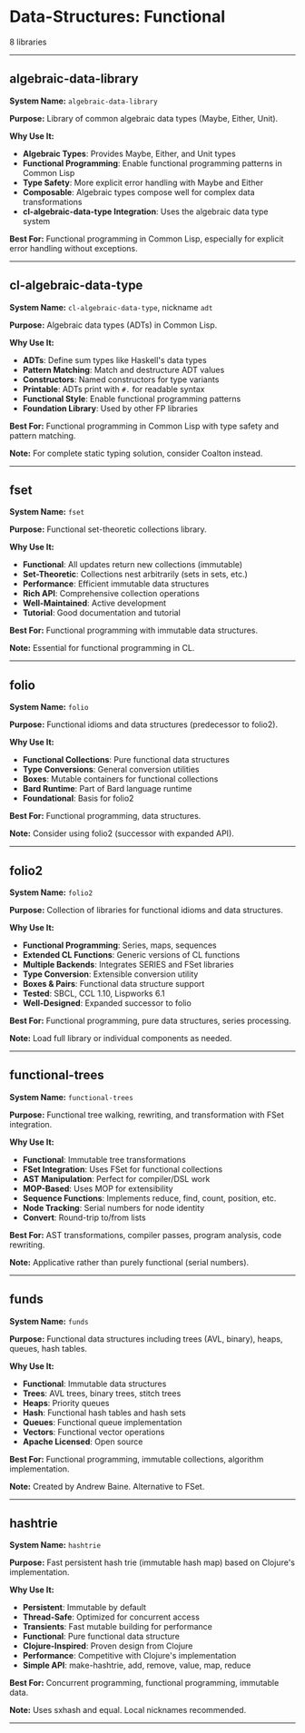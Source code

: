 # Data-Structures: Functional

8 libraries

---

## algebraic-data-library

**System Name:** `algebraic-data-library`

**Purpose:** Library of common algebraic data types (Maybe, Either, Unit).

**Why Use It:**
- **Algebraic Types**: Provides Maybe, Either, and Unit types
- **Functional Programming**: Enable functional programming patterns in Common Lisp
- **Type Safety**: More explicit error handling with Maybe and Either
- **Composable**: Algebraic types compose well for complex data transformations
- **cl-algebraic-data-type Integration**: Uses the algebraic data type system

**Best For:** Functional programming in Common Lisp, especially for explicit error handling without exceptions.

---


## cl-algebraic-data-type

**System Name:** `cl-algebraic-data-type`, nickname `adt`

**Purpose:** Algebraic data types (ADTs) in Common Lisp.

**Why Use It:**
- **ADTs**: Define sum types like Haskell's data types
- **Pattern Matching**: Match and destructure ADT values
- **Constructors**: Named constructors for type variants
- **Printable**: ADTs print with `#.` for readable syntax
- **Functional Style**: Enable functional programming patterns
- **Foundation Library**: Used by other FP libraries

**Best For:** Functional programming in Common Lisp with type safety and pattern matching.

**Note:** For complete static typing solution, consider Coalton instead.

---


## fset

**System Name:** `fset`

**Purpose:** Functional set-theoretic collections library.

**Why Use It:**
- **Functional**: All updates return new collections (immutable)
- **Set-Theoretic**: Collections nest arbitrarily (sets in sets, etc.)
- **Performance**: Efficient immutable data structures
- **Rich API**: Comprehensive collection operations
- **Well-Maintained**: Active development
- **Tutorial**: Good documentation and tutorial

**Best For:** Functional programming with immutable data structures.

**Note:** Essential for functional programming in CL.

---


## folio

**System Name:** `folio`

**Purpose:** Functional idioms and data structures (predecessor to folio2).

**Why Use It:**
- **Functional Collections**: Pure functional data structures
- **Type Conversions**: General conversion utilities
- **Boxes**: Mutable containers for functional collections
- **Bard Runtime**: Part of Bard language runtime
- **Foundational**: Basis for folio2

**Best For:** Functional programming, data structures.

**Note:** Consider using folio2 (successor with expanded API).

---


## folio2

**System Name:** `folio2`

**Purpose:** Collection of libraries for functional idioms and data structures.

**Why Use It:**
- **Functional Programming**: Series, maps, sequences
- **Extended CL Functions**: Generic versions of CL functions
- **Multiple Backends**: Integrates SERIES and FSet libraries
- **Type Conversion**: Extensible conversion utility
- **Boxes & Pairs**: Functional data structure support
- **Tested**: SBCL, CCL 1.10, Lispworks 6.1
- **Well-Designed**: Expanded successor to folio

**Best For:** Functional programming, pure data structures, series processing.

**Note:** Load full library or individual components as needed.

---



## functional-trees

**System Name:** `functional-trees`

**Purpose:** Functional tree walking, rewriting, and transformation with FSet integration.

**Why Use It:**
- **Functional**: Immutable tree transformations
- **FSet Integration**: Uses FSet for functional collections
- **AST Manipulation**: Perfect for compiler/DSL work
- **MOP-Based**: Uses MOP for extensibility
- **Sequence Functions**: Implements reduce, find, count, position, etc.
- **Node Tracking**: Serial numbers for node identity
- **Convert**: Round-trip to/from lists

**Best For:** AST transformations, compiler passes, program analysis, code rewriting.

**Note:** Applicative rather than purely functional (serial numbers).

---


## funds

**System Name:** `funds`

**Purpose:** Functional data structures including trees (AVL, binary), heaps, queues, hash tables.

**Why Use It:**
- **Functional**: Immutable data structures
- **Trees**: AVL trees, binary trees, stitch trees
- **Heaps**: Priority queues
- **Hash**: Functional hash tables and hash sets
- **Queues**: Functional queue implementation
- **Vectors**: Functional vector operations
- **Apache Licensed**: Open source

**Best For:** Functional programming, immutable collections, algorithm implementation.

**Note:** Created by Andrew Baine. Alternative to FSet.

---


## hashtrie

**System Name:** `hashtrie`

**Purpose:** Fast persistent hash trie (immutable hash map) based on Clojure's implementation.

**Why Use It:**
- **Persistent**: Immutable by default
- **Thread-Safe**: Optimized for concurrent access
- **Transients**: Fast mutable building for performance
- **Functional**: Pure functional data structure
- **Clojure-Inspired**: Proven design from Clojure
- **Performance**: Competitive with Clojure's implementation
- **Simple API**: make-hashtrie, add, remove, value, map, reduce

**Best For:** Concurrent programming, functional programming, immutable data.

**Note:** Uses sxhash and equal. Local nicknames recommended.

---


